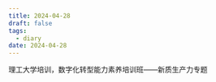 ```yaml
---
title: 2024-04-28
draft: false
tags:
  - diary
date: 2024-04-28
---
```

理工大学培训，数字化转型能力素养培训班——新质生产力专题
